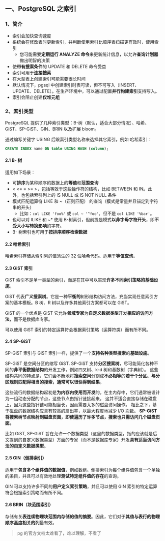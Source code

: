 ## 一、PostgreSQL 之索引

### 1、简介

- 索引会加快查询速度
- 系统会在修改表时更新索引，并判断使用索引比顺序表扫描更有效时，使用索引
    - 您可能需要**定期运行 ANALYZE 命令**来更新统计信息，以允许**查询计划器**做出明智的决策
- 使**带有搜索条件**的 UPDATE 和 DELETE 命令受益
- 索引可用于**连接搜索**
- 在大型表上创建索引可能需要很长时间
- 默认情况下，pgsql 中创建索引时表可读，但不可写入（INSERT、UPDATE、DELETE）。在生产环境中，可以通过配置**并行构建索引**支持写入。
- 索引会阻止创建**仅堆元组**

### 2、索引类型

PostgreSQL 提供了几种索引类型：B-树（默认，适合大部分情况）、哈希、GiST、SP-GiST、GIN、BRIN 以及扩展 bloom。

通过编写关键字 USING 后跟索引类型名称来选择其它索引，例如 哈希索引：

```sql
CREATE INDEX name ON table USING HASH (column);
```

#### 2.1 B- 树

适用如下场景：

- 可**排序**为某种顺序的数据上的**等值**和**范围查询**
- <   <= =   >=   >，包括等效于这些操作符的结构，比如 BETWEEN 和 IN。此外，也包括索引列上的 IS NULL 或 IS NOT NULL 条件
- 模式匹配运算符 LIKE 和 ~（正则匹配） 的查询（模式是常量并且锚定到字符串的开头）
    - 比如：`col LIKE 'foo%'` 或 `col ~ '^foo'`，但不是 `col LIKE '%bar'`。
- 也可以对 ILIKE 和 ~* 使用 B-树索引，但前提是模式**以非字母字符开头**，即**不受大小写转换影响**的字符。
- B- 树索引也可用于**按排序顺序检索数据**

#### 2.2 哈希索引

哈希索引存储从索引列的值派生的 32 位哈希代码。适用于**等值查询**。

#### 2.3 GiST 索引

GiST 索引不是单一类型的索引，而是在其中可以实现**许多不同索引策略的基础设施**。

GiST 代表**广义搜索树**。它是一种**平衡的**树形结构访问方法，充当实现任意索引方案的基本模板。B 树、R 树以及许多其他索引方案都可以在 GiST。

GiST 的一个优点是 GiST 它允许**领域专家**为**自定义数据类型**开发**相应的访问方法**，而不是数据库专家。

可以使用 GiST 索引的特定运算符会根据索引策略（运算符类）而有所不同。

#### 2.4 SP-GiST

SP-GiST 索引与 GiST 索引一样，提供了一个**支持各种类型搜索**的**基础设施**。

SP-GiST 是空间分区的缩写 GiST. SP-GiST 支持**分区搜索树**，尽可能简化各种不同的**非平衡数据结构**的开发工作，例如四叉树、k-d 树和基数树（字典树）。
这些结构共同的特点是，它们会不断地将**搜索空间**分割成**不必相等**的**若干个分区**。**与分区规则匹配得相当的搜索，通常可以很快得到结果**。

这些流行的数据结构起初是**为内存内使用而开发**的。在主内存中，它们通常被设计为一组动态分配的节点，这些节点由指针链接起来。
这并不适合直接存储在磁盘上，因为这些指针链可能相当长，因而需要太多的磁盘访问操作。
相比之下，基于磁盘的数据结构应具有较高的扇出率，以最大程度地减少 I/O 次数。
**SP-GiST 将搜索树节点映射到磁盘页面，即使遍历了许多节点，搜索也只需访问几个磁盘页面。**

比如 GiST, SP-GiST 旨在允许一个数据类型（这里的数据类型，指的应该就是后文提到的自定义数据类型）方面的专家（而不是数据库专家）开发**具有适当访问方法的自定义数据类型**。

#### 2.5 GIN（倒排索引）

适用于**包含多个组件值的数据值**，例如数组。倒排索引为每个组件值包含一个单独的条目，并且可以有效地处理**测试特定组件值的存在**的查询。

GIN 可以支持许多不同的**用户定义索引策略**，并且可以使用 GIN 索引的特定运算符会根据索引策略而有所不同。

#### 2.6 BRIN（块范围索引）

存储有关**表连续物理块范围内存储的值的摘要**。因此，它们对于**其值与表行的物理顺序高度相关的列**最有效。


> pg 的官方文档太难看了，难以理解，不看了